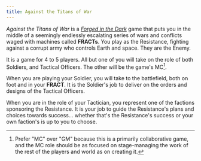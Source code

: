```yaml
---
title: Against the Titans of War
---
```


_Against the Titans of War_ is a [_Forged in the
Dark_](https://bladesinthedark.com/licensing) game that puts you in the middle
of a seemingly endlessly escalating series of wars and conflicts waged with
machines called **FRACTs**. You play as the Resistance, fighting against a corrupt
army who controls Earth and space. They are the Enemy.

It is a game for 4 to 5 players. All but one of you will take on the role of
both Soldiers, and Tactical Officers. The other will be the game's MC[^1].

When you are playing your Soldier, you will take to the battlefield, both on
foot and in your **FRACT**. It is the Soldier's job to deliver on the orders and
designs of the Tactical Officers.

When you are in the role of your Tactician, you represent one of the
factions sponsoring the Resistance. It is your job to guide the Resistance's
plans and choices towards success... whether that's the Resistance's success or
your own faction's is up to you to choose.

[^1]: Prefer "MC" over "GM" because this is a primarily collaborative game, and
  the MC role should be as focused on stage-managing the work of the rest of the
  players and world as on creating it.
